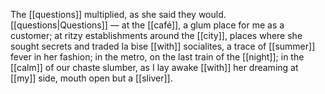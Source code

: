 The [[questions]] multiplied, as she said they would. [[questions|Questions]] — at the [[café]], a glum place for me as a customer; at ritzy establishments around the [[city]], places where she sought secrets and traded la bise [[with]] socialites, a trace of [[summer]] fever in her fashion; in the metro, on the last train of the [[night]]; in the [[calm]] of our chaste slumber, as I lay awake [[with]] her dreaming at [[my]] side, mouth open but a [[sliver]].